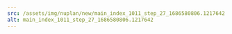 ```yaml
---
src: /assets/img/nuplan/new/main_index_1011_step_27_1686580806.1217642.png
alt: main_index_1011_step_27_1686580806.1217642
---
```

